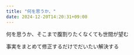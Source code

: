 ```yaml
---
title: "何を思うか、"
date: 2024-12-20T14:20:31+09:00
---
```

何を思うか、そこまで腹割りたくなくても世間が望む

事実をまとめて修正するだけでだいたい解決する
